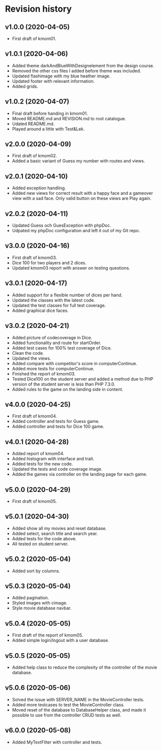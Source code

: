 Revision history
=======================

v1.0.0 (2020-04-05)
------------------------

* First draft of kmom01.

v1.0.1 (2020-04-06)
------------------------

* Added theme darkAndBlueWithDesignelement from the design course.
* Removed the other css files I added before theme was included.
* Updated flashimage with my blue heather image.
* Updated footer with relevant information.
* Added grids.

v1.0.2 (2020-04-07)
------------------------

* Final draft before handing in kmom01.
* Moved README.md and REVISION.md to root catalogue.
* Udated README.md.
* Played around a little with Test&Lek.

v2.0.0 (2020-04-09)
------------------------

* First draft of kmom02.
* Added a basic variant of Guess my number with routes and views.

v2.0.1 (2020-04-10)
------------------------

* Added exception handling.
* Added new views for correct result with a happy face and a gameover view
  with a sad face. Only valid button on these views are Play again.

v2.0.2 (2020-04-11)
------------------------

* Updated Guess och GuesException with phpDoc.
* Udpated my phpDoc configuration and left it out of my Git repo.

v3.0.0 (2020-04-16)
------------------------

* First draft of kmom03.
* Dice 100 for two players and 2 dices.
* Updated kmom03 report with answer on testing questions.

v3.0.1 (2020-04-17)
------------------------

* Added support for a flexible number of dices per hand.
* Updated the classes with the latest code.
* Updated the test classes for full test coverage.
* Added graphical dice faces.

v3.0.2 (2020-04-21)
------------------------

* Added picture of codecoverage in Dice.
* Added functionality and route for startOrder.
* Added test cases for 100% test coverage of Dice.
* Clean the code.
* Updated the views.
* Added compare with competitor's score in computerContinue.
* Added more tests for computerContinue.
* Finished the report of kmom03.
* Tested Dice100 on the student server and added a method due to
  PHP version of the student server is less than PHP 7.3.0.
* Added rules to the game on the landing side in content.

v4.0.0 (2020-04-25)
------------------------

* First draft of kmom04.
* Added controller and tests for Guess game.
* Added controller and tests for Dice 100 game.

v4.0.1 (2020-04-28)
------------------------

* Added report of kmom04.
* Added histogram with interface and trait.
* Added tests for the new code.
* Updated the tests and code coverage image.
* Added the games via controller on the landing page for each game.

v5.0.0 (2020-04-29)
------------------------

* First draft of kmom05.

v5.0.1 (2020-04-30)
------------------------

* Added show all my movies and reset database.
* Added select, search title and search year.
* Added tests for the code above.
* All tested on student server.

v5.0.2 (2020-05-04)
------------------------

* Added sort by columns.

v5.0.3 (2020-05-04)
------------------------

* Added pagination.
* Styled images with cimage.
* Style movie database navbar.

v5.0.4 (2020-05-05)
------------------------

* First draft of the report of kmom05.
* Added simple login/logout with a user database.

v5.0.5 (2020-05-05)
------------------------

* Added help class to reduce the complexity of the controller of the
  movie database.

 v5.0.6 (2020-05-06)
 ------------------------

 * Solved the issue with SERVER_NAME in the MovieController tests.
 * Added more testcases to test the MovieController class.
 * Moved reset of the database to DatabaseHelper class, and made it possible
   to use from the controller CRUD tests as well.

v6.0.0 (2020-05-08)
------------------------

* Added MyTextFilter with controller and tests.

